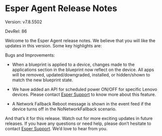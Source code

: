 # Esper Agent Release Notes 

Version: v7.8.5502

DevRel: 86 

Welcome to the Esper Agent release notes. We believe that you will like the updates in this version. Some key highlights are:  

Bugs and Improvements:

-   When a blueprint is applied to a device, changes made to the applications section in the blueprint now reflect on the device. All apps will be removed, updated/downgraded, installed, or hidden/shown to match the new blueprint state.
    
-   We have added an API for scheduled power ON/OFF for specific Lenovo devices. Please contact [Esper Support](https://support.esper.io/s/) to know more about this feature.
    
-   A Network Fallback Reboot message is shown in the event feed if the device turns off in the NoNetworkFallback scenario.
    
  
And that’s it for this release. Watch out for more exciting updates in future releases. If you have any questions or need help, please don’t hesitate to contact [Esper Support](https://support.esper.io/s/). We’d love to hear from you.

  
